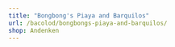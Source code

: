 ```yaml
---
title: "Bongbong's Piaya and Barquilos"
url: /bacolod/bongbongs-piaya-and-barquilos/
shop: Andenken
---
```

